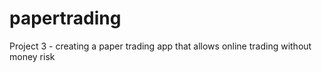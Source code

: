 # papertrading
Project 3 - creating a paper trading app that allows online trading without money risk
